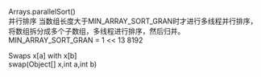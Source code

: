 Arrays.parallelSort()  
并行排序  当数组长度大于MIN_ARRAY_SORT_GRAN时才进行多线程并行排序，将数组拆分成多个子数组，多线程进行排序，然后归并。  
MIN_ARRAY_SORT_GRAN = 1 << 13  8192  

Swaps x[a] with x[b]  
swap(Object[] x,int a,int b)

